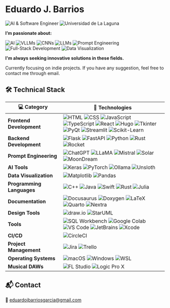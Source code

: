 #  **Eduardo J. Barrios**

![AI & Software Engineer](https://img.shields.io/badge/AI_&_Software_Engineer-5c068c?style=for-the-badge)
![Universidad de La Laguna](https://img.shields.io/badge/Universidad_de_La_Laguna-ULL-5c068c?style=for-the-badge)


**I’m passionate about:**

![AI](https://img.shields.io/badge/AI-004d4d?style=for-the-badge)
![VLLMs](https://img.shields.io/badge/VLLMs-006666?style=for-the-badge)
![CNNs](https://img.shields.io/badge/CNNs-008080?style=for-the-badge)
![LLMs](https://img.shields.io/badge/LLMs-40E0D0?style=for-the-badge&labelColor=000000)
![Prompt Engineering](https://img.shields.io/badge/Prompt_Engineering-66E6DD?style=for-the-badge&labelColor=000000)
![Full-Stack Development](https://img.shields.io/badge/Full--Stack_Development-8CF0EB?style=for-the-badge&labelColor=000000)
![Data Visualization](https://img.shields.io/badge/Data_Visualization-B2FAF9?style=for-the-badge&labelColor=000000)

**I'm always seeking innovative solutions in these fields.**

Currently focusing on indie projects. If you have any suggestion, feel free to contact me through email.


## 🛠️ Technical Stack

| 💻 **Category**           | 🔧 **Technologies**                                                                                                      |
|---------------------------|--------------------------------------------------------------------------------------------------------------------------|
| **Frontend Development**  | ![HTML](https://img.shields.io/badge/HTML-004d4d?style=for-the-badge&logo=html5&logoColor=white) ![CSS](https://img.shields.io/badge/CSS-006666?style=for-the-badge&logo=css3&logoColor=white) ![JavaScript](https://img.shields.io/badge/JavaScript-008080?style=for-the-badge&logo=javascript&logoColor=black) ![TypeScript](https://img.shields.io/badge/TypeScript-40E0D0?style=for-the-badge&logo=typescript&logoColor=black) ![React](https://img.shields.io/badge/React-66E6DD?style=for-the-badge&logo=react&logoColor=000000) ![Hugo](https://img.shields.io/badge/Hugo-8CF0EB?style=for-the-badge&logo=hugo&logoColor=000000) ![Tkinter](https://img.shields.io/badge/Tkinter-B2FAF9?style=for-the-badge&logo=python&logoColor=000000)<br>![PyQt](https://img.shields.io/badge/PyQt-004d4d?style=for-the-badge&logo=qt&logoColor=white) ![Streamlit](https://img.shields.io/badge/Streamlit-006666?style=for-the-badge&logo=streamlit&logoColor=white) ![Scikit-Learn](https://img.shields.io/badge/Scikit--Learn-008080?style=for-the-badge&logo=scikit-learn&logoColor=white) |
| **Backend Development**   | ![Flask](https://img.shields.io/badge/Flask-004d4d?style=for-the-badge&logo=flask&logoColor=white) ![FastAPI](https://img.shields.io/badge/FastAPI-006666?style=for-the-badge&logo=fastapi&logoColor=white) ![Python](https://img.shields.io/badge/Python-008080?style=for-the-badge&logo=python&logoColor=white) ![Rust](https://img.shields.io/badge/Rust-40E0D0?style=for-the-badge&logo=rust&logoColor=000000) ![Rocket](https://img.shields.io/badge/Rocket-66E6DD?style=for-the-badge&logo=rocket&logoColor=000000) |
| **Prompt Engineering**     | ![ChatGPT](https://img.shields.io/badge/Prompt_Engineering-004d4d?style=for-the-badge&logo=openai&logoColor=white) ![LLaMA](https://img.shields.io/badge/LLaMA-006666?style=for-the-badge&logo=openai&logoColor=white) ![Mistral](https://img.shields.io/badge/Mistral-008080?style=for-the-badge&logo=openai&logoColor=white) ![Solar](https://img.shields.io/badge/Solar-40E0D0?style=for-the-badge&logo=openai&logoColor=000000) ![MoonDream](https://img.shields.io/badge/MoonDream-66E6DD?style=for-the-badge&logo=openai&logoColor=000000) |
| **AI Tools**              | ![Keras](https://img.shields.io/badge/Keras-004d4d?style=for-the-badge&logo=keras&logoColor=white) ![PyTorch](https://img.shields.io/badge/PyTorch-006666?style=for-the-badge&logo=pytorch&logoColor=white) ![Ollama](https://img.shields.io/badge/Ollama-008080?style=for-the-badge&logo=python&logoColor=white) ![Unsloth](https://img.shields.io/badge/Unsloth-40E0D0?style=for-the-badge&logo=unsplash&logoColor=000000) |
| **Data Visualization**    | ![Matplotlib](https://img.shields.io/badge/Matplotlib-004d4d?style=for-the-badge&logo=python&logoColor=white) ![Pandas](https://img.shields.io/badge/Pandas-006666?style=for-the-badge&logo=pandas&logoColor=white) |
| **Programming Languages** | ![C++](https://img.shields.io/badge/C++-004d4d?style=for-the-badge&logo=c%2B%2B&logoColor=white) ![Java](https://img.shields.io/badge/Java-006666?style=for-the-badge&logo=java&logoColor=white) ![Swift](https://img.shields.io/badge/Swift-008080?style=for-the-badge&logo=swift&logoColor=white) ![Rust](https://img.shields.io/badge/Rust-40E0D0?style=for-the-badge&logo=rust&logoColor=000000) ![Julia](https://img.shields.io/badge/Julia-66E6DD?style=for-the-badge&logo=julia&logoColor=000000) |
| **Documentation**         | ![Docusaurus](https://img.shields.io/badge/Docusaurus-004d4d?style=for-the-badge&logo=docusaurus&logoColor=white) ![Doxygen](https://img.shields.io/badge/Doxygen-006666?style=for-the-badge&logo=readthedocs&logoColor=white) ![LaTeX](https://img.shields.io/badge/LaTeX-008080?style=for-the-badge&logo=latex&logoColor=white) ![Quarto](https://img.shields.io/badge/Quarto-40E0D0?style=for-the-badge&logo=markdown&logoColor=000000) ![Nextra](https://img.shields.io/badge/Nextra-66E6DD?style=for-the-badge&logo=nextra&logoColor=000000) |
| **Design Tools**          | ![draw.io](https://img.shields.io/badge/draw.io-004d4d?style=for-the-badge&logo=diagrams.net&logoColor=white) ![StarUML](https://img.shields.io/badge/StarUML-006666?style=for-the-badge&logo=staruml&logoColor=white) |
| **Tools**                 | ![SQL Workbench](https://img.shields.io/badge/SQL_Workbench-004d4d?style=for-the-badge&logo=mysql&logoColor=white) ![Google Colab](https://img.shields.io/badge/Google_Colab-006666?style=for-the-badge&logo=googlecolab&logoColor=white) ![VS Code](https://img.shields.io/badge/VS_Code-008080?style=for-the-badge&logo=visualstudiocode&logoColor=white) ![JetBrains](https://img.shields.io/badge/JetBrains-40E0D0?style=for-the-badge&logo=jetbrains&logoColor=000000) ![Xcode](https://img.shields.io/badge/Xcode-66E6DD?style=for-the-badge&logo=xcode&logoColor=000000) |
| **CI/CD**                 | ![CircleCI](https://img.shields.io/badge/CircleCI-004d4d?style=for-the-badge&logo=circleci&logoColor=white) |
| **Project Management**    | ![Jira](https://img.shields.io/badge/Jira-006666?style=for-the-badge&logo=jira&logoColor=white) ![Trello](https://img.shields.io/badge/Trello-008080?style=for-the-badge&logo=trello&logoColor=white) |
| **Operating Systems**     | ![macOS](https://img.shields.io/badge/macOS-004d4d?style=for-the-badge&logo=apple&logoColor=white) ![Windows](https://img.shields.io/badge/Windows-006666?style=for-the-badge&logo=windows&logoColor=white) ![WSL](https://img.shields.io/badge/WSL-008080?style=for-the-badge&logo=linux&logoColor=white) |
| **Musical DAWs**          | ![FL Studio](https://img.shields.io/badge/FL_Studio-004d4d?style=for-the-badge&logo=image-line&logoColor=white) ![Logic Pro X](https://img.shields.io/badge/Logic_Pro_X-006666?style=for-the-badge&logo=apple&logoColor=white) |

## 📬 Contact

📧 [eduardojbarriosgarcia@gmail.com](mailto:eduardojbarriosgarcia@gmail.com)


